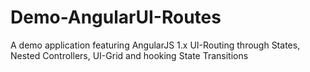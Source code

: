 # Demo-AngularUI-Routes
A demo application featuring AngularJS 1.x UI-Routing through States, Nested Controllers, UI-Grid and hooking State Transitions

